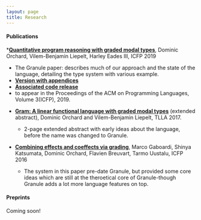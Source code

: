 ```yaml
---
layout: page
title: Research
---
```


#### Publications

*[__Quantitative program reasoning with graded modal types__](https://www.cs.kent.ac.uk/people/staff/dao7/publ/granule-icfp19.pdf), Dominic Orchard, Vilem-Benjamin Liepelt, Harley Eades III, ICFP 2019

  - The Granule paper: describes much of our approach and the state
    of the language, detailing the type system with various example.
  - [__Version with appendices__](https://kar.kent.ac.uk/74450/1/paper.pdf)
  - [__Associated code release__](https://github.com/granule-project/granule/releases/tag/icfp19)
  - to appear in the Proceedings of the ACM on Programming Languages, Volume 3(ICFP), 2019.

* [__Gram: A linear functional language with graded modal types__](http://www.cs.ox.ac.uk/conferences/fscd2017/preproceedings_unprotected/TLLA_Orchard.pdf) (extended
  abstract), Dominic Orchard and Vilem-Benjamin Liepelt, TLLA 2017.

    - 2-page extended abstract with early ideas about the language, before the name was changed to Granule.

* [__Combining effects and coeffects via grading__](https://kar.kent.ac.uk/57480/1/bieffects.pdf),
  Marco Gaboardi, Shinya Katsumata, Dominic Orchard, Flavien Breuvart,
  Tarmo Uustalu, ICFP 2016

    - The system in this paper pre-date Granule, but provided some
      core ideas which are still at the theroetical core of
      Granule-though Granule adds a lot more language features on top.

#### Preprints

Coming soon!

